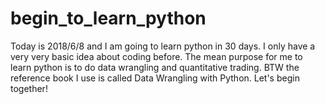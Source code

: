 # begin_to_learn_python

Today is 2018/6/8 and I am going to learn python in 30 days. 
I only have a very very basic idea about coding before.
The mean purpose for me to learn python is to do data wrangling and quantitative trading.
BTW the reference book I use is called Data Wrangling with Python.
Let's begin together!